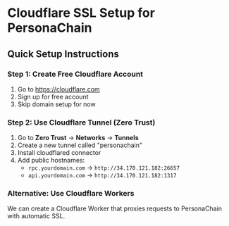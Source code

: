 # Cloudflare SSL Setup for PersonaChain

## Quick Setup Instructions

### Step 1: Create Free Cloudflare Account
1. Go to https://cloudflare.com
2. Sign up for free account
3. Skip domain setup for now

### Step 2: Use Cloudflare Tunnel (Zero Trust)
1. Go to **Zero Trust** → **Networks** → **Tunnels**
2. Create a new tunnel called "personachain"
3. Install cloudflared connector
4. Add public hostnames:
   - `rpc.yourdomain.com` → `http://34.170.121.182:26657`
   - `api.yourdomain.com` → `http://34.170.121.182:1317`

### Alternative: Use Cloudflare Workers
We can create a Cloudflare Worker that proxies requests to PersonaChain with automatic SSL.